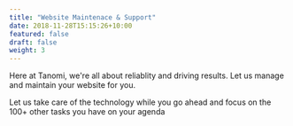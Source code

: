```yaml
---
title: "Website Maintenace & Support"
date: 2018-11-28T15:15:26+10:00
featured: false
draft: false
weight: 3
---
```


Here at Tanomi, we're all about reliablity and driving results. Let us manage and maintain your website for you.

Let us take care of the technology while you go ahead and focus on the 100+ other tasks you have on your agenda
